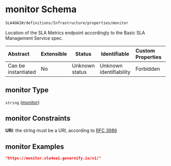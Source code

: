 # monitor Schema

```txt
SLA4OAI#/definitions/Infrastructure/properties/monitor
```

Location of the SLA Metrics endpoint accordingly to the Basic SLA Management Service spec.


| Abstract            | Extensible | Status         | Identifiable            | Custom Properties | Additional Properties | Access Restrictions | Defined In                                                                    |
| :------------------ | ---------- | -------------- | ----------------------- | :---------------- | --------------------- | ------------------- | ----------------------------------------------------------------------------- |
| Can be instantiated | No         | Unknown status | Unknown identifiability | Forbidden         | Allowed               | none                | [SLA4OAI.schema.json\*](../SLA4OAI.schema.json "open original schema") |

## monitor Type

`string` ([monitor](sla4oai-definitions-infrastructure-properties-monitor.md))

## monitor Constraints

**URI**: the string must be a URI, according to [RFC 3986](https://tools.ietf.org/html/rfc4291 "check the specification")

## monitor Examples

```json
"https://monitor.sla4oai.governify.io/v1/"
```
